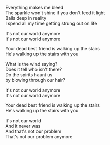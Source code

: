 Everything makes me bleed  
The sparkle won't shine if you don't feed it light  
Balls deep in reality  
I spend all my time getting strung out on life

It's not our world anymore  
It's not our world anymore

Your dead best friend is walking up the stairs  
He's walking up the stairs with you

What is the wind saying?  
Does it tell who isn't there?  
Do the spirits haunt us  
by blowing through our hair?

It's not our world anymore  
It's not our world anymore

Your dead best friend is walking up the stairs  
He's walking up the stairs with you

It's not our world  
And it never was  
And that's not our problem  
That's not our problem anymore